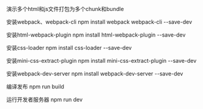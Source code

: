 演示多个html和js文件打包为多个chunk和bundle

安装webpack、webpack-cli
npm install webpack webpack-cli --save-dev

安装html-webpack-plugin
npm install html-webpack-plugin --save-dev

安装css-loader
npm install css-loader --save-dev

安装mini-css-extract-plugin
npm install mini-css-extract-plugin --save-dev

安装webpack-dev-server
npm install webpack-dev-server --save-dev

编译发布
npm run build

运行开发者服务器
npm run dev